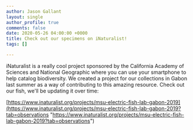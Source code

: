 ```yaml
---
author: Jason Gallant
layout: single
author_profile: true
comments: false
date: 2020-05-26 04:00:00 +0000
title: Check out our specimens on iNaturalist!
tags: []

---
```

iNaturalist is a really cool project sponsored by the California Academy of Sciences and National Geographic where you can use your smartphone to help catalog biodiversity.  We created a project for our collections in Gabon last summer as a way of contributing to this amazing resource.  Check out our fish, we'll be updating it over time:

[https://www.inaturalist.org/projects/msu-electric-fish-lab-gabon-2019](https://www.inaturalist.org/projects/msu-electric-fish-lab-gabon-2019?tab=observations "https://www.inaturalist.org/projects/msu-electric-fish-lab-gabon-2019?tab=observations")